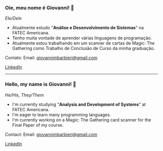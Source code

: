 ### Oie, meu nome é Giovanni! 🦊
*Ele/Dele*

- Atualmente estudo "**Análise e Desenvolvimento de Sistemas**" na FATEC Americana.
- Tenho muita vontade de aprender várias linguagens de programação.
- Atualmente estou trabalhando em um scanner de cartas de Magic: The Gathering como Trabalho de Conclusão de Curso da minha graduação.

Contato:
Email: giovannimbarbieri@gmail.com

[LinkedIn](https://www.linkedin.com/in/giovannimateusbarbieri/ "Giovanni Mateus Barbieri - LinkedIn")


---

### Hello, my name is Giovanni! 🦊
*He/His, They/Them*

- I'm currently studying "**Analysis and Development of Systems**" at FATEC Americana.
- I'm eager to learn many programming languages.
- I'm currently working on a Magic: The Gathering card scanner for the Final Paper of my course.

Contact:
Email: giovannimbarbieri@gmail.com

[LinkedIn](https://www.linkedin.com/in/giovannimateusbarbieri/ "Giovanni Mateus Barbieri - LinkedIn")
